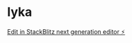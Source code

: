 # lyka

[Edit in StackBlitz next generation editor ⚡️](https://stackblitz.com/~/github.com/Oszn-lgtm/lyka)